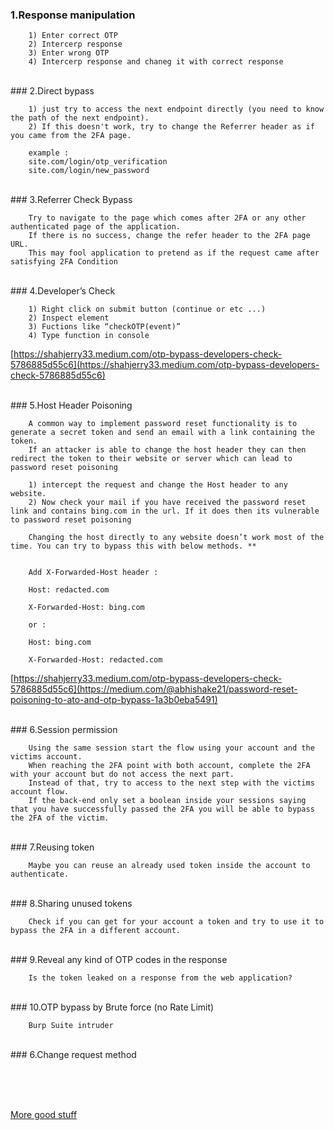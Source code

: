 ### 1.Response manipulation

        1) Enter correct OTP
        2) Intercerp response
        3) Enter wrong OTP
        4) Intercerp response and chaneg it with correct response
        
<br/>
### 2.Direct bypass

        1) just try to access the next endpoint directly (you need to know the path of the next endpoint). 
        2) If this doesn't work, try to change the Referrer header as if you came from the 2FA page.
        
        example :
        site.com/login/otp_verification
        site.com/login/new_password

<br/>
### 3.Referrer Check Bypass
        
        Try to navigate to the page which comes after 2FA or any other authenticated page of the application.
        If there is no success, change the refer header to the 2FA page URL.
        This may fool application to pretend as if the request came after satisfying 2FA Condition

<br/>
### 4.Developer’s Check

        1) Right click on submit button (continue or etc ...)
        2) Inspect element
        3) Fuctions like “checkOTP(event)”
        4) Type function in console

[https://shahjerry33.medium.com/otp-bypass-developers-check-5786885d55c6](https://shahjerry33.medium.com/otp-bypass-developers-check-5786885d55c6)

<br/>
### 5.Host Header Poisoning

        A common way to implement password reset functionality is to generate a secret token and send an email with a link containing the token. 
        If an attacker is able to change the host header they can then redirect the token to their website or server which can lead to password reset poisoning

        1) intercept the request and change the Host header to any website.
        2) Now check your mail if you have received the password reset link and contains bing.com in the url. If it does then its vulnerable to password reset poisoning

        Changing the host directly to any website doesn’t work most of the time. You can try to bypass this with below methods. **


        Add X-Forwarded-Host header :

        Host: redacted.com

        X-Forwarded-Host: bing.com

        or :

        Host: bing.com

        X-Forwarded-Host: redacted.com

[https://shahjerry33.medium.com/otp-bypass-developers-check-5786885d55c6](https://medium.com/@abhishake21/password-reset-poisoning-to-ato-and-otp-bypass-1a3b0eba5491)

<br/>
### 6.Session permission

        Using the same session start the flow using your account and the victims account. 
        When reaching the 2FA point with both account, complete the 2FA with your account but do not access the next part.
        Instead of that, try to access to the next step with the victims account flow.
        If the back-end only set a boolean inside your sessions saying that you have successfully passed the 2FA you will be able to bypass the 2FA of the victim.

<br/>
### 7.Reusing token
        
        Maybe you can reuse an already used token inside the account to authenticate.

<br/>
### 8.Sharing unused tokens

        Check if you can get for your account a token and try to use it to bypass the 2FA in a different account.
        
<br/>        
### 9.Reveal any kind of OTP codes in the response

        Is the token leaked on a response from the web application?

<br/>
### 10.OTP bypass by Brute force (no Rate Limit)

        Burp Suite intruder

<br/>
### 6.Change request method


<br/><br/><br/>


[More good stuff](https://book.hacktricks.xyz/pentesting-web/2fa-bypass)
